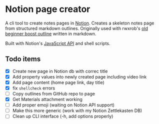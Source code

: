 # Notion page creator

A cli tool to create notes pages in [Notion](https://www.notion.so/). Creates a skeleton notes page from structured markdown outlines. Originally used with rwxrob's [old beginner boost outline](https://github.com/rwxrob/boost/tree/old-20210722) written in markdown.

Built with Notion's [JavaScript API](https://developers.notion.com/) and shell scripts.


## Todo items
- [x] Create new page in Notion db with correc title
- [x] Add property values into newly created page including video link
- [x] Add page content (home page link, day title)
- [x] fix `shellcheck` errors
- [ ] Copy outlines from GitHub repo to page
- [x] Get Materials attachment working
- [ ] Add proper emoji (waiting on Notion API support)
- [ ] Make this more generic (work with my Notion Zettlekasten DB)
- [ ] Clean up CLI interface (-h, add options properly)
